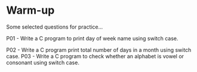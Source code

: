 # Warm-up
Some selected questions for practice...

P01 - Write a C program to print day of week name using switch case.

P02 - Write a C program print total number of days in a month using switch case.
P03 - Write a C program to check whether an alphabet is vowel or consonant using switch case.
